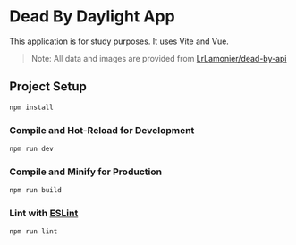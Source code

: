 # Dead By Daylight App

This application is for study purposes. It uses Vite and Vue.

>Note: All data and images are provided from [LrLamonier/dead-by-api](https://github.com/LrLamonier/dead-by-api)

## Project Setup

```sh
npm install
```

### Compile and Hot-Reload for Development

```sh
npm run dev
```

### Compile and Minify for Production

```sh
npm run build
```

### Lint with [ESLint](https://eslint.org/)

```sh
npm run lint
```
